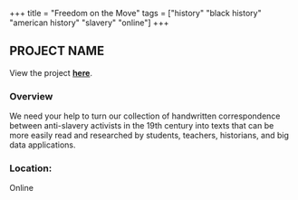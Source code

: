 +++
title = "Freedom on the Move"
tags = ["history" "black history" "american history" "slavery" "online"]
+++

## PROJECT NAME

View the project [**here**](https://freedomonthemove.org/).

### Overview

We need your help to turn our collection of handwritten correspondence between anti-slavery activists in the 19th century into texts that can be more easily read and researched by students, teachers, historians, and big data applications.

### Location:
Online
